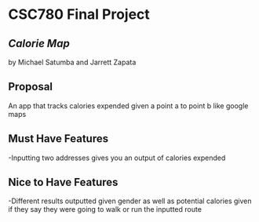 # CSC780 Final Project
## _Calorie Map_
by Michael Satumba and Jarrett Zapata

## Proposal
An app that tracks calories expended given a point a to point b like google maps

## Must Have Features

-Inputting two addresses gives you an output of calories expended

## Nice to Have Features
-Different results outputted given gender as well as potential calories given if they say they were going to walk or run the inputted route

